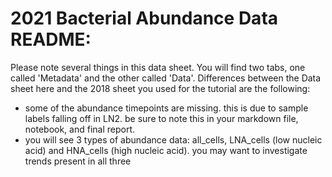 # 2021 Bacterial Abundance Data README: 

Please note several things in this data sheet. You will find two tabs, one called 'Metadata' and the other called 'Data'. Differences between the Data sheet here and the 2018 sheet you used for the tutorial are the following:

- some of the abundance timepoints are missing. this is due to sample labels falling off in LN2. be sure to note this in your markdown file, notebook, and final report. 
- you will see 3 types of abundance data: all_cells, LNA_cells (low nucleic acid) and HNA_cells (high nucleic acid). you may want to investigate trends present in all three 
